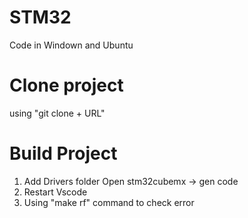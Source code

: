 # STM32
Code in Windown and Ubuntu
# Clone project
  using "git clone + URL"
# Build Project
  1. Add Drivers folder
    Open stm32cubemx -> gen code
  2. Restart Vscode
  3. Using "make rf" command to check error    

